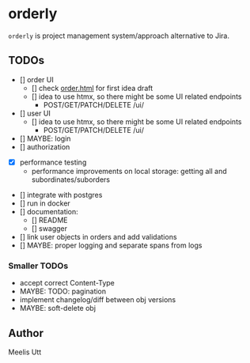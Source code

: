 # orderly

`orderly` is project management system/approach alternative to Jira.

## TODOs

- [] order UI
    - [] check [order.html](./order.html) for first idea draft
    - [] idea to use htmx, so there might be some UI related endpoints
        - POST/GET/PATCH/DELETE /ui/<endpoint>
- [] user UI
    - [] idea to use htmx, so there might be some UI related endpoints
        - POST/GET/PATCH/DELETE /ui/<endpoint>
- [] MAYBE: login
- [] authorization
- [x] performance testing
    - performance improvements on local storage: getting all and subordinates/suborders
- [] integrate with postgres
- [] run in docker
- [] documentation:
    - [] README
    - [] swagger
- [] link user objects in orders and add validations
- [] MAYBE: proper logging and separate spans from logs 

### Smaller TODOs

* accept correct Content-Type
* MAYBE: TODO: pagination
* implement changelog/diff between obj versions
* MAYBE: soft-delete obj

## Author

Meelis Utt